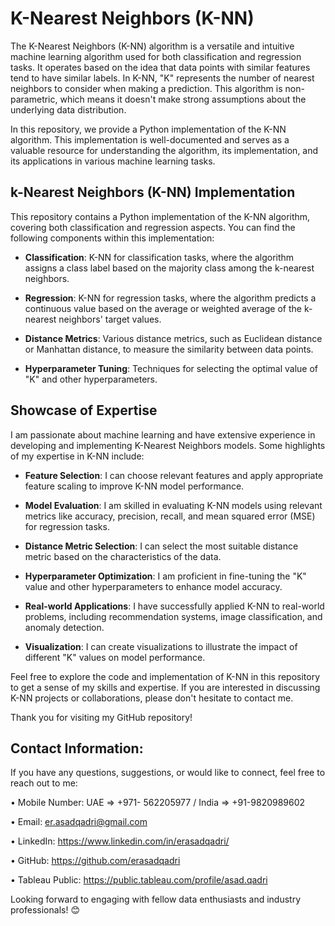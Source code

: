 # K-Nearest Neighbors (K-NN)
The K-Nearest Neighbors (K-NN) algorithm is a versatile and intuitive machine learning algorithm used for both classification and regression tasks. It operates based on the idea that data points with similar features tend to have similar labels. In K-NN, "K" represents the number of nearest neighbors to consider when making a prediction. This algorithm is non-parametric, which means it doesn't make strong assumptions about the underlying data distribution.

In this repository, we provide a Python implementation of the K-NN algorithm. This implementation is well-documented and serves as a valuable resource for understanding the algorithm, its implementation, and its applications in various machine learning tasks.

## k-Nearest Neighbors (K-NN) Implementation
This repository contains a Python implementation of the K-NN algorithm, covering both classification and regression aspects. You can find the following components within this implementation:

- **Classification**: K-NN for classification tasks, where the algorithm assigns a class label based on the majority class among the k-nearest neighbors.

- **Regression**: K-NN for regression tasks, where the algorithm predicts a continuous value based on the average or weighted average of the k-nearest neighbors' target values.

- **Distance Metrics**: Various distance metrics, such as Euclidean distance or Manhattan distance, to measure the similarity between data points.

- **Hyperparameter Tuning**: Techniques for selecting the optimal value of "K" and other hyperparameters.

## Showcase of Expertise
I am passionate about machine learning and have extensive experience in developing and implementing K-Nearest Neighbors models. Some highlights of my expertise in K-NN include:

- **Feature Selection**: I can choose relevant features and apply appropriate feature scaling to improve K-NN model performance.

- **Model Evaluation**: I am skilled in evaluating K-NN models using relevant metrics like accuracy, precision, recall, and mean squared error (MSE) for regression tasks.

- **Distance Metric Selection**: I can select the most suitable distance metric based on the characteristics of the data.

- **Hyperparameter Optimization**: I am proficient in fine-tuning the "K" value and other hyperparameters to enhance model accuracy.

- **Real-world Applications**: I have successfully applied K-NN to real-world problems, including recommendation systems, image classification, and anomaly detection.

- **Visualization**: I can create visualizations to illustrate the impact of different "K" values on model performance.

Feel free to explore the code and implementation of K-NN in this repository to get a sense of my skills and expertise. If you are interested in discussing K-NN projects or collaborations, please don't hesitate to contact me.

Thank you for visiting my GitHub repository!

## Contact Information:
If you have any questions, suggestions, or would like to connect, feel free to reach out to me:

• Mobile Number: UAE => +971- 562205977 / India => +91-9820989602

• Email: er.asadqadri@gmail.com

• LinkedIn: https://www.linkedin.com/in/erasadqadri/

• GitHub: https://github.com/erasadqadri

• Tableau Public: https://public.tableau.com/profile/asad.qadri

Looking forward to engaging with fellow data enthusiasts and industry professionals! 😊
